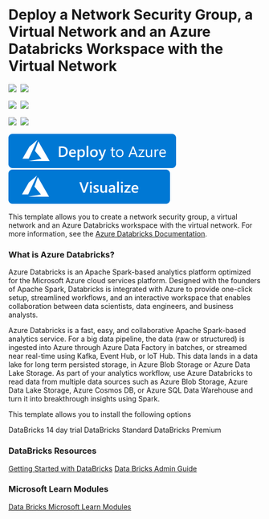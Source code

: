 # Deploy a Network Security Group, a Virtual Network and an Azure Databricks Workspace with the Virtual Network

<IMG SRC="https://azurequickstartsservice.blob.core.windows.net/badges/101-databricks-all-in-one-template-for-vnet-injection/PublicLastTestDate.svg" />&nbsp;
<IMG SRC="https://azurequickstartsservice.blob.core.windows.net/badges/101-databricks-all-in-one-template-for-vnet-injection/PublicDeployment.svg" />&nbsp;

<IMG SRC="https://azurequickstartsservice.blob.core.windows.net/badges/101-databricks-all-in-one-template-for-vnet-injection/FairfaxLastTestDate.svg" />&nbsp;
<IMG SRC="https://azurequickstartsservice.blob.core.windows.net/badges/101-databricks-all-in-one-template-for-vnet-injection/FairfaxDeployment.svg" />&nbsp;

<IMG SRC="https://azurequickstartsservice.blob.core.windows.net/badges/101-databricks-all-in-one-template-for-vnet-injection/BestPracticeResult.svg" />&nbsp;
<IMG SRC="https://azurequickstartsservice.blob.core.windows.net/badges/101-databricks-all-in-one-template-for-vnet-injection/CredScanResult.svg" />&nbsp;

<A href="https://portal.azure.com/#create/Microsoft.Template/uri/https%3A%2F%2Fraw.githubusercontent.com%2FAzure%2Fazure-quickstart-templates%2Fmaster%2F101-databricks-all-in-one-template-for-vnet-injection%2Fazuredeploy.json" target="_blank">
    <img src="https://raw.githubusercontent.com/Azure/azure-quickstart-templates/master/1-CONTRIBUTION-GUIDE/images/deploytoazure.svg?sanitize=true"/>
</a>
<a href="http://armviz.io/#/?load=https%3A%2F%2Fraw.githubusercontent.com%2FAzure%2Fazure-quickstart-templates%2Fmaster%2F101-databricks-all-in-one-template-for-vnet-injection%2Fazuredeploy.json" target="_blank">
    <img src="https://raw.githubusercontent.com/Azure/azure-quickstart-templates/master/1-CONTRIBUTION-GUIDE/images/visualizebutton.svg?sanitize=true"/>
</a>

This template allows you to create a network security group, a virtual network and an Azure Databricks workspace with the virtual network.
For more information, see the <a href="https://docs.microsoft.com/en-us/azure/azure-databricks/">Azure Databricks Documentation</a>.

### What is Azure Databricks?

Azure Databricks is an Apache Spark-based analytics platform optimized for the Microsoft Azure cloud services platform. Designed with the founders of Apache Spark, Databricks is integrated with Azure to provide one-click setup, streamlined workflows, and an interactive workspace that enables collaboration between data scientists, data engineers, and business analysts.

Azure Databricks is a fast, easy, and collaborative Apache Spark-based analytics service. For a big data pipeline, the data (raw or structured) is ingested into Azure through Azure Data Factory in batches, or streamed near real-time using Kafka, Event Hub, or IoT Hub. This data lands in a data lake for long term persisted storage, in Azure Blob Storage or Azure Data Lake Storage. As part of your analytics workflow, use Azure Databricks to read data from multiple data sources such as Azure Blob Storage, Azure Data Lake Storage, Azure Cosmos DB, or Azure SQL Data Warehouse and turn it into breakthrough insights using Spark.

This template allows you to install the following options

DataBricks 14 day trial
DataBricks Standard
DataBricks Premium

### DataBricks Resources

[Getting Started with DataBricks](https://docs.microsoft.com/en-us/azure/databricks/getting-started/index)
[Data Bricks Admin Guide](https://docs.azuredatabricks.net/administration-guide/index.html)

### Microsoft Learn Modules

[Data Bricks Microsoft Learn Modules](https://docs.microsoft.com/en-us/learn/browse/?term=Databricks)

